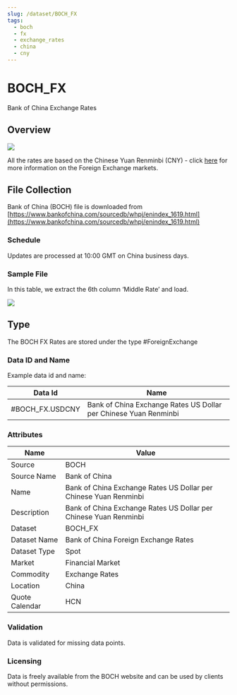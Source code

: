 ```yaml
---
slug: /dataset/BOCH_FX
tags:
  - boch
  - fx
  - exchange_rates
  - china
  - cny
---
```


BOCH_FX
============================================================

Bank of China Exchange Rates

## Overview

![](/img/data/boch.png)

All the rates are based on the Chinese Yuan Renminbi (CNY) - click [here](/docs/data/fx) for more information on the Foreign Exchange markets.

## File Collection

Bank of China (BOCH) file is downloaded from [https://www.bankofchina.com/sourcedb/whpj/enindex_1619.html](https://www.bankofchina.com/sourcedb/whpj/enindex_1619.html)

### Schedule

Updates are processed at 10:00 GMT on China business days.

### Sample File

In this table, we extract the 6th column ‘Middle Rate’ and load.

![](/attachments/216367291/216367308.png)

## Type

The BOCH FX Rates are stored under the type #ForeignExchange

### Data ID and Name

Example data id and name:

|Data Id|Name|
|-|-|
|#BOCH_FX.USDCNY|Bank of China Exchange Rates US Dollar per Chinese Yuan Renminbi|

### Attributes

|Name|Value|
|-|-|
|Source|BOCH|
|Source Name|Bank of China|
|Name|Bank of China Exchange Rates US Dollar per Chinese Yuan Renminbi|
|Description|Bank of China Exchange Rates US Dollar per Chinese Yuan Renminbi|
|Dataset|BOCH_FX|
|Dataset Name|Bank of China Foreign Exchange Rates|
|Dataset Type|Spot|
|Market|Financial Market|
|Commodity|Exchange Rates|
|Location|China|
|Quote Calendar|HCN|

### Validation

Data is validated for missing data points.

### Licensing

Data is freely available from the BOCH website and can be used by clients without permissions.

